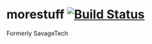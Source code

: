 # morestuff [![Build Status](https://travis-ci.org/devsavage/morestuff.svg?branch=master)](https://travis-ci.org/devsavage/morestuff)
Formerly SavageTech

